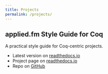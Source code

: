 ```yaml
---
title: Projects
permalink: /projects/
---
```


## applied.fm Style Guide for Coq

A practical style guide for Coq-centric projects.

* Latest version on [readthedocs.io](https://vstyle.readthedocs.io/en/latest/)
* Project page on [readthedocs.io](https://readthedocs.org/projects/vstyle/)
* Repo on [GitHub](https://github.com/appliedfm/vstyle)
